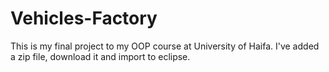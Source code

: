 # Vehicles-Factory
This is my final project to my OOP course at University of Haifa.
I've added a zip file, download it and import to eclipse.
